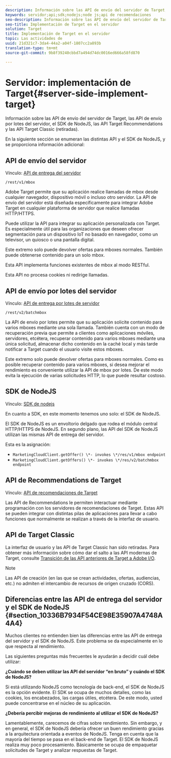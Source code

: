 ```yaml
---
description: Información sobre las API de envío del servidor de Target, las API de Recommendations y el SDK de NodeJS.
keywords: servidor;api;sdk;nodejs;node js;api de recomendaciones
seo-description: Información sobre las API de envío del servidor de Target, las API de Recommendations y el SDK de NodeJS.
seo-title: Implementación de Target en el servidor
solution: Target
title: Implementación de Target en el servidor
topic: Las actividades de
uuid: 21d321c7-3da4-44a2-a04f-1807cc2a893b
translation-type: tm+mt
source-git-commit: 9b8f39240cbbd7a494d74dc0016ed666a58fd870

---
```



# Servidor: implementación de Target{#server-side-implement-target}

Información sobre las API de envío del servidor de Target, las API de envío por lotes del servidor, el SDK de NodeJS, las API Target Recommendations y las API Target Classic (retiradas).

En la siguiente sección se enumeran las distintas API y el SDK de NodeJS, y se proporciona información adicional:

## API de envío del servidor

Vínculo: [API de entrega del servidor](https://developers.adobetarget.com/api/#server-side-delivery)

`/rest/v1/mbox`

Adobe Target permite que su aplicación realice llamadas de mbox desde cualquier navegador, dispositivo móvil o incluso otro servidor. La API de envío del servidor está diseñada específicamente para integrar Adobe Target en cualquier plataforma de servidor que realice llamadas HTTP/HTTPS.

Puede utilizar la API para integrar su aplicación personalizada con Target. Es especialmente útil para las organizaciones que deseen ofrecer segmentación para un dispositivo IoT no basado en navegador, como un televisor, un quiosco o una pantalla digital.

Este extremo solo puede devolver ofertas para mboxes normales. También puede obtenerse contenido para un solo mbox.

Esta API implementa funciones existentes de mbox al modo RESTful.

Esta API no procesa cookies ni redirige llamadas.

## API de envío por lotes del servidor

Vínculo: [API de entrega por lotes de servidor](https://developers.adobetarget.com/api/#server-side-batch-delivery)

`/rest/v2/batchmbox`

La API de envío por lotes permite que su aplicación solicite contenido para varios mboxes mediante una sola llamada. También cuenta con un modo de recuperación previa que permite a clientes como aplicaciones móviles, servidores, etcétera, recuperar contenido para varios mboxes mediante una única solicitud, almacenar dicho contenido en la caché local y más tarde notificar a Target cuando el usuario visite estos mboxes.

Este extremo solo puede devolver ofertas para mboxes normales. Como es posible recuperar contenido para varios mboxes, si desea mejorar el rendimiento es conveniente utilizar la API de mbox por lotes. De este modo evita la ejecución de varias solicitudes HTTP, lo que puede resultar costoso.

## SDK de NodeJS

Vínculo: [SDK de nodejs](https://www.npmjs.com/package/@adobe/target-node-client)

En cuanto a SDK, en este momento tenemos uno solo: el SDK de NodeJS.

El SDK de NodeJS es un envoltorio delgado que rodea el módulo central HTTP/HTTPS de NodeJS. En segundo plano, las API del SDK de NodeJS utilizan las mismas API de entrega del servidor.

Esta es la asignación:

* `MarketingCloudClient.getOffer() \*- invokes \*/res/v1/mbox endpoint`
* `MarketingCloudClient.getOffers() \*- invokes \*/res/v2/batchmbox endpoint`

## API de Recommendations de Target

Vínculo: [API de recomendaciones de Target](https://developers.adobetarget.com/api/recommendations)

Las API de Recommendations le permiten interactuar mediante programación con los servidores de recomendaciones de Target. Estas API se pueden integrar con distintas pilas de aplicaciones para llevar a cabo funciones que normalmente se realizan a través de la interfaz de usuario.

## API de Target Classic

La interfaz de usuario y las API de Target Classic han sido retiradas. Para obtener más información sobre cómo dar el salto a las API modernas de Target, consulte [Transición de las API anteriores de Target a Adobe I/O](../../c-implementing-target/c-api-and-sdk-overview/target-api-documentation.md#concept_3A31E26C8FAF49598152ACFE088BD4D2).

>[!NOTE]
>Las API de creación (en las que se crean actividades, ofertas, audiencias, etc.) no admiten el intercambio de recursos de origen cruzado (CORS).

## Diferencias entre las API de entrega del servidor y el SDK de NodeJS {#section_10336B7934F54CE98E35907A4748A4A4}

Muchos clientes no entienden bien las diferencias entre las API de entrega del servidor y el SDK de NodeJS. Este problema se da especialmente en lo que respecta al rendimiento.

Las siguientes preguntas más frecuentes le ayudarán a decidir cuál debe utilizar:

**¿Cuándo se deben utilizar las API del servidor “en bruto” y cuándo el SDK de NodeJS?**

Si está utilizando NodeJS como tecnología de back-end, el SDK de NodeJS es la opción evidente. El SDK se ocupa de muchos detalles, como las cookies, los encabezados, las cargas útiles, etcétera. De este modo, usted puede concentrarse en el núcleo de su aplicación.

**¿Debería percibir mejoras de rendimiento al utilizar el SDK de NodeJS?**

Lamentablemente, carecemos de cifras sobre rendimiento. Sin embargo, y en general, el SDK de NodeJS debería ofrecer un buen rendimiento gracias a la arquitectura orientada a eventos de NodeJS. Tenga en cuenta que la mayoría del tiempo se pasa en el back-end de Target. El SDK de NodeJS realiza muy poco procesamiento. Básicamente se ocupa de empaquetar solicitudes de Target y analizar respuestas de Target.
